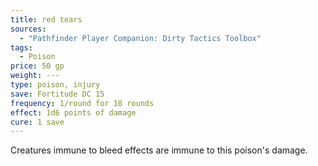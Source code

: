 ```yaml
---
title: red tears
sources:
  - "Pathfinder Player Companion: Dirty Tactics Toolbox"
tags:
  - Poison
price: 50 gp
weight: ---
type: poison, injury
save: Fortitude DC 15
frequency: 1/round for 10 rounds
effect: 1d6 points of damage
cure: 1 save
---
```


Creatures immune to bleed effects are immune to this poison's damage.

